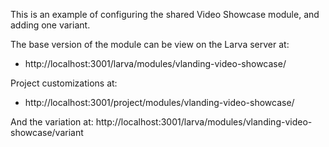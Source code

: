 This is an example of configuring the shared Video Showcase module, and adding one variant.

The base version of the module can be view on the Larva server at:
- http://localhost:3001/larva/modules/vlanding-video-showcase/

Project customizations at:
- http://localhost:3001/project/modules/vlanding-video-showcase/

And the variation at:
http://localhost:3001/larva/modules/vlanding-video-showcase/variant